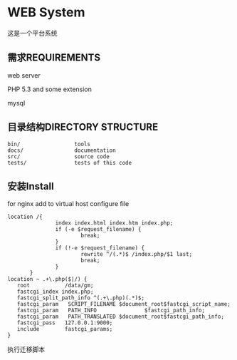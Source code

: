 WEB System
===========================
这是一个平台系统

需求REQUIREMENTS
-------------------

web server 

PHP 5.3 and some extension

mysql
 

目录结构DIRECTORY STRUCTURE
-------------------

```
bin/                 tools
docs/                documentation
src/                 source code
tests/               tests of this code
```

安装Install
-------------------
for nginx 
add to virtual host configure file
```
location /{
               index index.html index.htm index.php;
               if (-e $request_filename) {
                       break;
               }
               if (!-e $request_filename) {
                       rewrite ^/(.*)$ /index.php/$1 last;
                       break;
               }
       }
location ~ .+\.php($|/) {
   root           /data/gm;
   fastcgi_index index.php;
   fastcgi_split_path_info ^(.+\.php)(.*)$;
   fastcgi_param   SCRIPT_FILENAME $document_root$fastcgi_script_name;
   fastcgi_param   PATH_INFO               $fastcgi_path_info;
   fastcgi_param   PATH_TRANSLATED $document_root$fastcgi_path_info;
   fastcgi_pass   127.0.0.1:9000;
   include        fastcgi_params;
}
```

执行迁移脚本